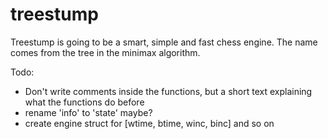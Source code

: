 # treestump
Treestump is going to be a smart, simple and fast chess engine. The name comes from the tree in the minimax algorithm.

Todo:
- Don't write comments inside the functions, but a
  short text explaining what the functions do before
- rename 'info' to 'state' maybe?
- create engine struct for [wtime, btime, winc, binc] and so on
